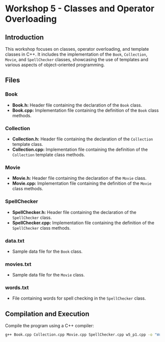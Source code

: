# Workshop 5 - Classes and Operator Overloading


## Introduction

This workshop focuses on classes, operator overloading, and template classes in C++. It includes the implementation of the `Book`, `Collection`, `Movie`, and `SpellChecker` classes, showcasing the use of templates and various aspects of object-oriented programming.

## Files

### Book

- **Book.h:** Header file containing the declaration of the `Book` class.
- **Book.cpp:** Implementation file containing the definition of the `Book` class methods.

### Collection

- **Collection.h:** Header file containing the declaration of the `Collection` template class.
- **Collection.cpp:** Implementation file containing the definition of the `Collection` template class methods.

### Movie

- **Movie.h:** Header file containing the declaration of the `Movie` class.
- **Movie.cpp:** Implementation file containing the definition of the `Movie` class methods.

### SpellChecker

- **SpellChecker.h:** Header file containing the declaration of the `SpellChecker` class.
- **SpellChecker.cpp:** Implementation file containing the definition of the `SpellChecker` class methods.

### data.txt

- Sample data file for the `Book` class.

### movies.txt

- Sample data file for the `Movie` class.

### words.txt

- File containing words for spell checking in the `SpellChecker` class.

## Compilation and Execution

Compile the program using a C++ compiler:

```bash
g++ Book.cpp Collection.cpp Movie.cpp SpellChecker.cpp w5_p1.cpp -o "Workshop 5"
